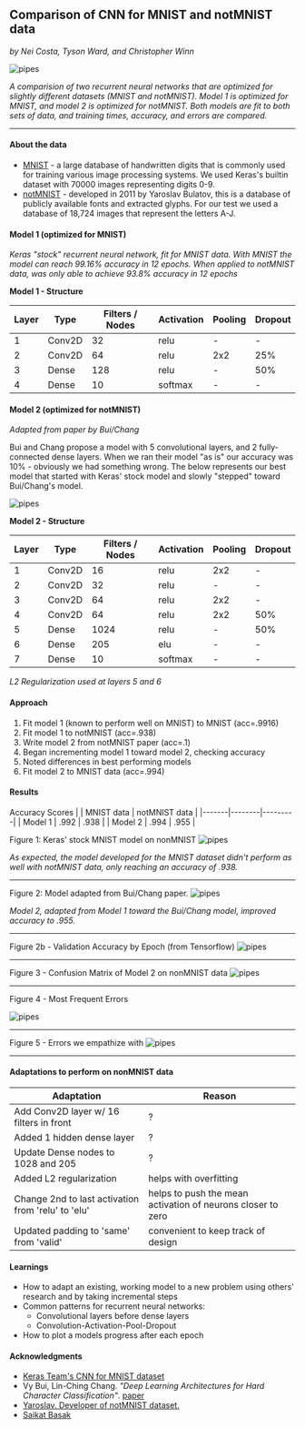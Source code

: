 ## Comparison of CNN for MNIST and notMNIST data

*by Nei Costa, Tyson Ward, and Christopher Winn*

![pipes](imgs/MNIST.png)

*A comparision of two recurrent neural networks that are optimized for slightly different datasets (MNIST and notMNIST). Model 1 is optimized for MNIST, and model 2 is optimized for notMNIST. Both models are fit to both sets of data, and training times, accuracy, and errors are compared.*

___

#### About the data

* [MNIST](https://en.wikipedia.org/wiki/MNIST_database) - a large database of handwritten digits that is commonly used for training various image processing systems. We used Keras's builtin dataset with 70000 images representing digits 0-9.
* [notMNIST](http://yaroslavvb.blogspot.com/2011/09/notmnist-dataset.html) - developed in 2011 by Yaroslav Bulatov, this is a database of publicly available fonts and extracted glyphs. For our test we used a database of 18,724 images that represent the letters A-J.

#### Model 1 (optimized for MNIST)

*Keras "stock" recurrent neural network, fit for MNIST data. With MNIST the model can reach 99.16% accuracy in 12 epochs.  When applied to notMNIST data, was only able to achieve 93.8% accuracy in 12 epochs*

**Model 1 - Structure**

| Layer | Type | Filters / Nodes | Activation | Pooling | Dropout |
|-------|--------|---------|------------|---------|---------|
| 1     | Conv2D | 32      | relu       | -     | -    |
| 2     | Conv2D | 64      | relu       | 2x2    | 25%  |
| 3     | Dense | 128      | relu       | -     | 50%  |
| 4     | Dense | 10      | softmax       | -     | -  |


#### Model 2 (optimized for notMNIST)

*Adapted from paper by Bui/Chang*

Bui and Chang propose a model with 5 convolutional layers, and 2 fully-connected dense layers. When we ran their model "as is" our accuracy was 10% - obviously we had something wrong. The below represents our best model that started with Keras' stock model and slowly "stepped" toward Bui/Chang's model.


![pipes](imgs/model2.png)

**Model 2 - Structure**

| Layer | Type | Filters / Nodes | Activation | Pooling | Dropout |
|-------|--------|---------|------------|---------|---------|
| 1     | Conv2D | 16      | relu       | 2x2     | -    |
| 2     | Conv2D | 32      | relu       | -    | -   |
| 3     | Conv2D | 64      | relu       | 2x2     | -   |
| 4     | Conv2D | 64      | relu       | 2x2     | 50%  |
| 5     | Dense  | 1024    | relu       | -   | 50%   |
| 6     | Dense  | 205   | elu       | -   | -   |
| 7     | Dense  | 10   | softmax      | -    | -    |

*L2 Regularization used at layers 5 and 6*

#### Approach

1. Fit model 1 (known to perform well on MNIST) to MNIST (acc=.9916)
2. Fit model 1 to notMNIST (acc=.938)
3. Write model 2 from notMNIST paper (acc=.1)
4. Began incrementing model 1 toward model 2, checking accuracy
5. Noted differences in best performing models
6. Fit model 2 to MNIST data (acc=.994)

#### Results

Accuracy Scores
|  | MNIST data | notMNIST data |
|-------|--------|---------|
| Model 1    | .992 | .938      |
| Model 2    | .994 | .955      |


Figure 1: Keras' stock MNIST model on nonMNIST
![pipes](imgs/mod1_notMNIST938.png)

*As expected, the model developed for the MNIST dataset didn't perform as well with notMNIST data, only reaching an accuracy of .938.*

___

Figure 2: Model adapted from Bui/Chang paper.
![pipes](imgs/mod2_notMNIST.png)

*Model 2, adapted from Model 1 toward the Bui/Chang model, improved accuracy to .955.*

___

Figure 2b - Validation Accuracy by Epoch (from Tensorflow)
![pipes](imgs/val_acc.png)

___

Figure 3 - Confusion Matrix of Model 2 on nonMNIST data
![pipes](imgs/real_pred.png)

___


Figure 4 - Most Frequent Errors

![pipes](imgs/confusion.png)

___

Figure 5 - Errors we empathize with
![pipes](imgs/Funny_prediction_errors.png)

___

#### Adaptations to perform on nonMNIST data

| Adaptation | Reason |
|-------|--------|
| Add Conv2D layer w/ 16 filters in front   | ? |
| Added 1 hidden dense layer    | ?  |
| Update Dense nodes to 1028 and 205   | ? |
| Added L2 regularization   | helps with overfitting |
| Change 2nd to last activation from 'relu' to 'elu'  | helps to push the mean activation of neurons closer to zero |
| Updated padding to 'same' from 'valid'  | convenient to keep track of design |


#### Learnings

* How to adapt an existing, working model to a new problem using others' research and by taking incremental steps
* Common patterns for recurrent neural networks:
  * Convolutional layers before dense layers
  * Convolution-Activation-Pool-Dropout
* How to plot a models progress after each epoch

#### Acknowledgments

* [Keras Team's CNN for MNIST dataset](https://github.com/keras-team/keras/blob/master/examples/mnist_cnn.py)
* Vy Bui, Lin-Ching Chang.  *"Deep Learning Architectures for Hard Character Classification"*. [paper](https://pdfs.semanticscholar.org/f3be/830ea5c1e0cb423434ec3dbb5414d49fc59e.pdf)
* [Yaroslav. Developer of notMNIST dataset.](http://yaroslavvb.blogspot.com/2011/09/notmnist-dataset.html)
* [Saikat Basak](http://saikatbasak.in/sigmoid-vs-relu-vs-elu/)
